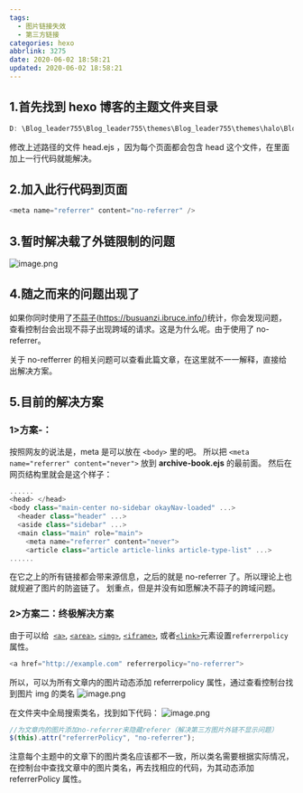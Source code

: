 ```yaml
---
tags:
  - 图片链接失效
  - 第三方链接
categories: hexo
abbrlink: 3275
date: 2020-06-02 18:58:21
updated: 2020-06-02 18:58:21
---
```


## 1.首先找到 hexo 博客的主题文件夹目录

```javascript
D: \Blog_leader755\Blog_leader755\themes\Blog_leader755\themes\halo\Blog_leader755\themes\halo\layout\Blog_leader755\themes\halo\layout\_partial\Blog_leader755\themes\halo\layout\_partial\head.ejs;
```

修改上述路径的文件 head.ejs ，因为每个页面都会包含 head 这个文件，在里面加上一行代码就能解决。

## 2.加入此行代码到页面<head></head>

```javascript
<meta name="referrer" content="no-referrer" />
```

## 3.暂时解决载了外链限制的问题

![image.png](https://cdn.nlark.com/yuque/0/2020/png/241787/1595671131433-aced588a-b41e-406a-acf6-6133df722701.png#align=left&display=inline&height=195&margin=%5Bobject%20Object%5D&name=image.png&originHeight=390&originWidth=1288&size=105257&status=done&style=none&width=644)

## 4.随之而来的问题出现了

如果你同时使用了[不蒜子](https://busuanzi.ibruce.info/)(https://busuanzi.ibruce.info/)统计，你会发现问题，查看控制台会出现不蒜子出现跨域的请求。这是为什么呢。由于使用了 no-referrer。

关于 no-refferrer 的相关问题可以查看此篇文章，在这里就不一一解释，直接给出解决方案。

## 5.目前的解决方案

### 1>方案-：

按照网友的说法是，meta 是可以放在 `<body>` 里的吧。
所以把 `<meta name="referrer" content="never">` 放到 **archive-book.ejs** 的最前面。
然后在网页结构里就会是这个样子：

```javascript
......
<head> </head>
<body class="main-center no-sidebar okayNav-loaded" ...>
  <header class="header" ...>
  <aside class="sidebar" ...>
  <main class="main" role="main">
    <meta name="referrer" content="never">
    <article class="article article-links article-type-list" ...>
......
```

在它之上的所有链接都会带来源信息，之后的就是 no-referrer 了。所以理论上也就规避了图片的防盗链了。
划重点，但是并没有如愿解决不蒜子的跨域问题。

### 2>方案二：终极解决方案

由于可以给  [`<a>`](https://developer.mozilla.org/en-US/docs/Web/HTML/Element/a), [`<area>`](https://developer.mozilla.org/en-US/docs/Web/HTML/Element/area), [`<img>`](https://developer.mozilla.org/en-US/docs/Web/HTML/Element/img), [`<iframe>`](https://developer.mozilla.org/en-US/docs/Web/HTML/Element/iframe), 或者[`<link>`](https://developer.mozilla.org/en-US/docs/Web/HTML/Element/link)元素设置`referrerpolicy`属性。

```javascript
<a href="http://example.com" referrerpolicy="no-referrer">
```

所以，可以为所有文章内的图片动态添加 referrerpolicy 属性，通过查看控制台找到图片 img 的类名
![image.png](https://cdn.nlark.com/yuque/0/2020/png/241787/1595702030353-1e6505c0-c918-4e4a-864b-12077c39bc66.png#align=left&display=inline&height=275&margin=%5Bobject%20Object%5D&name=image.png&originHeight=550&originWidth=2056&size=252165&status=done&style=none&width=1028)

在文件夹中全局搜索类名，找到如下代码：
![image.png](https://cdn.nlark.com/yuque/0/2020/png/241787/1595702163492-a013ed03-25f0-4474-a3d1-39aa2753081c.png#align=left&display=inline&height=387&margin=%5Bobject%20Object%5D&name=image.png&originHeight=774&originWidth=1204&size=160420&status=done&style=none&width=602)

```javascript
//为文章内的图片添加no-referrer来隐藏referer（解决第三方图片外链不显示问题）
$(this).attr("referrerPolicy", "no-referrer");
```

注意每个主题中的文章下的图片类名应该都不一致，所以类名需要根据实际情况，在控制台中查找文章中的图片类名，再去找相应的代码，为其动态添加 referrerPolicy 属性。
